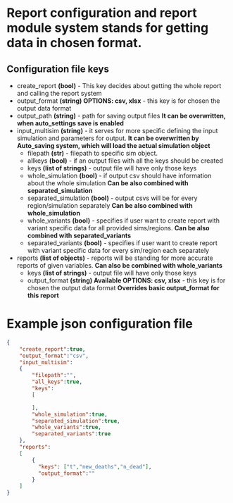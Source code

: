 # Report configuration and report module system stands for getting data in chosen format.
## Configuration file keys
- create_report **(bool)** - This key decides about getting the whole report and calling the report system<br>
- output_format **(string) OPTIONS: csv, xlsx** - this key is for chosen the output data format<br>
- output_path **(string)** - path for saving output files **It can be overwritten, when auto_settings save is enabled**<br>
- input_multisim **(string)** - it serves for more specific defining the input simulation and parameters for output. **It can be overwritten by Auto_saving system, which will load the actual simulation object**
    - filepath **(str)** - filepath to specific sim object.
    - allkeys **(bool)** - if an output files with all the keys should be created
    - keys **(list of strings)** - output file will have only those keys
    - whole_simulation **(bool)** - if output csv should have information about the whole simulation **Can be also combined with separated_simulation**
    - separated_simulation **(bool)** - output csvs will be for every region/simulation separately **Can be also combined with whole_simulation**
    - whole_variants **(bool)** - specifies if user want to create report with variant specific data for all provided sims/regions. **Can be also combined with separated_variants**
    - separated_variants **(bool)** - specifies if user want to create report with variant specific data for every sim/region each separately
- reports **(list of objects)** - reports will be standing for more accurate reports of given variables. **Can also be combined with whole_variants**
    - keys **(list of strings)** - output file will have only those keys
    - output_format **(string) Available OPTIONS: csv, xlsx** - this key is for chosen the output data format **Overrides basic output_format for this report**



# Example json configuration file
```json 
{
    "create_report":true,
    "output_format":"csv",
    "input_multisim":
    {
        "filepath":"",
        "all_keys":true,
        "keys":
        [

        ],
        "whole_simulation":true,
        "separated_simulation":true,
        "whole_variants":true,
        "separated_variants":true
    },
    "reports":
    [
        {
          "keys": ["t","new_deaths","n_dead"],
          "output_format":""
        }
    ]
}
```
